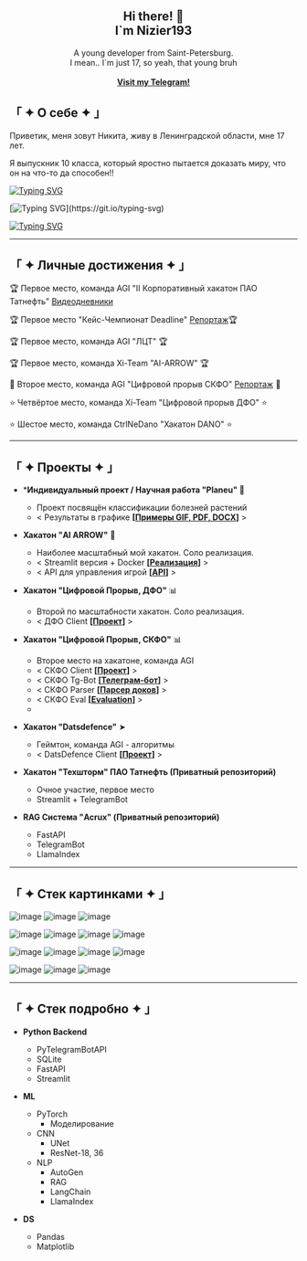 <!-- Improved compatibility of back to top link: See: https://github.com/othneildrew/Best-README-Template/pull/73 -->
<!--
*** Thanks for checking out the Best-README-Template. If you have a suggestion
*** that would make this better, please fork the repo and create a pull request
*** or simply open an issue with the tag "enhancement".
*** Don't forget to give the project a star!
*** Thanks again! Now go create something AMAZING! :D
-->



<!-- PROJECT SHIELDS -->
<!--
*** I'm using markdown "reference style" links for readability.
*** Reference links are enclosed in brackets [ ] instead of parentheses ( ).
*** See the bottom of this document for the declaration of the reference variables
*** for contributors-url, forks-url, etc. This is an optional, concise syntax you may use.
*** https://www.markdownguide.org/basic-syntax/#reference-style-links
-->


<!-- PROJECT LOGO -->
<br />
<div align="center">

  <h2 align="center">Hi there! 👋 <br />I`m Nizier193</h2>

  <p align="center">
    A young developer from Saint-Petersburg.<br />
    I mean.. I`m just 17, so yeah, that young bruh
    <br />
    <br />
    <a href="https://web.telegram.org/k/#@nizier_posts"><strong>Visit my Telegram!</strong></a>
    <br />
  </p>
</div>

<!-- ABOUT THE PROJECT -->
## 「 ✦ О себе ✦ 」
Приветик, меня зовут Никита, живу в Ленинградской области, мне 17 лет.

Я выпускник 10 класса, который яростно пытается доказать миру, что он на что-то да способен!!

[![Typing SVG](https://readme-typing-svg.herokuapp.com?color=%2336BCF7&lines=Coding+is+cool+but+freaking+hard)](https://git.io/typing-svg)

[![Typing SVG](https://readme-typing-svg.herokuapp.com?color=%2336BCF7&lines=class+Life():+name+=+"Nizier193")](https://git.io/typing-svg)

[![Typing SVG](https://readme-typing-svg.demolab.com?font=Fira+Code&random=false&width=435&lines=Coding+is+cool+but+jeez+its+hard;You+can+see+all+my+projects+there;Hope+I+can+make+you+interested)](https://git.io/typing-svg)

---
## 「 ✦ Личные достижения ✦ 」

🏆 Первое место, команда AGI "II Корпоративный хакатон ПАО Татнефть" [Видеодневники](https://kss.tatneft.ru/docs/pub/55aee85ceab51e8b4daaeafd0caf8382/default/?session=expired&path=%2F%D0%92%D0%B8%D0%B4%D0%B5%D0%BE%D0%B4%D0%BD%D0%B5%D0%B2%D0%BD%D0%B8%D0%BA%D0%B8%2F)

🏆 Первое место "Кейс-Чемпионат Deadline" [Репортаж]([docs/CONTRIBUTING.md](https://ren.tv/news/v-rossii/1210751-podvedeny-itogi-pervogo-keis-chempionata-deadline))🏆

🏆 Первое место, команда AGI "ЛЦТ" 🏆

🏆 Первое место, команда Xi-Team "AI-ARROW" 🏆

🥈 Второе место, команда AGI "Цифровой прорыв СКФО" [Репортаж](https://vk.com/video-226111401_456239042) 🥈

⭐ Четвёртое место, команда Xi-Team "Цифровой прорыв ДФО" ⭐

⭐ Шестое место, команда CtrlNeDano "Хакатон DANO" ⭐

---
## 「 ✦ Проекты ✦ 」

- ***Индивидуальный проект / Научная работа "Planeu" 🍃**
  - Проект посвящён классификации болезней растений
  - < Результаты в графике **[[Примеры GIF, PDF, DOCX](https://github.com/Nizier193/planeu-project)]** >

- **Хакатон "AI ARROW"** 🏹
    - Наиболее масштабный мой хакатон. Соло реализация.
    - < Streamlit версия + Docker **[[Реализация](https://github.com/Nizier193/dnd-aiarrow-llm)]** >
    - < API для управления игрой **[[API](https://github.com/Nizier193/dnd-aiarrow-llm/tree/master/services/controle_game_api)]** >

- **Хакатон "Цифровой Прорыв, ДФО"** 📊
    - Второй по масштабности хакатон. Соло реализация.
    - < ДФО Client **[[Проект](https://github.com/Nizier193/DFO_HackItON)]** >

- **Хакатон "Цифровой Прорыв, СКФО"** 📊
    - Второе место на хакатоне, команда AGI
    - < СКФО Client **[[Проект](https://github.com/idashevskii/cp-24-skfo)]** >
    - < СКФО Tg-Bot **[[Телеграм-бот](https://github.com/Nizier193/cp-24-skfo-tg-bot)]** >
    - < СКФО Parser **[[Парсер доков](https://github.com/Nizier193/cp-24-skfo-parser)]** >
    - < СКФО Eval **[[Evaluation](https://github.com/bukhanka/cp-24-skfo-gen_ans_eval)]** >
    - 
- **Хакатон "Datsdefence"** ➤
    - Геймтон, команда AGI - алгоритмы
    - < DatsDefence Client **[[Проект](https://github.com/Nizier193/datsdefence-12-07)]** >
 
- **Хакатон "Техшторм" ПАО Татнефть (Приватный репозиторий)**
  - Очное участие, первое место
  - Streamlit + TelegramBot

- **RAG Система "Acrux" (Приватный репозиторий)**
  - FastAPI
  - TelegramBot
  - LlamaIndex

---

## 「 ✦ Стек картинками ✦ 」
![image](https://img.shields.io/badge/PyCharm-000000.svg?&style=for-the-badge&logo=PyCharm&logoColor=white)
![image](https://img.shields.io/badge/VSCode-0078D4?style=for-the-badge&logo=visual%20studio%20code&logoColor=white)
![image](https://img.shields.io/badge/Notepad++-90E59A.svg?style=for-the-badge&logo=notepad%2B%2B&logoColor=black)

![image](https://img.shields.io/badge/Python-FFD43B?style=for-the-badge&logo=python&logoColor=blue)
![image](https://img.shields.io/badge/Sqlite-003B57?style=for-the-badge&logo=sqlite&logoColor=white)
![image](https://img.shields.io/badge/Django-092E20?style=for-the-badge&logo=django&logoColor=green)
![image](https://img.shields.io/badge/Docker-2CA5E0?style=for-the-badge&logo=docker&logoColor=white)

![image](https://img.shields.io/badge/Numpy-777BB4?style=for-the-badge&logo=numpy&logoColor=white)
![image](https://img.shields.io/badge/Pandas-2C2D72?style=for-the-badge&logo=pandas&logoColor=white)
![image](https://img.shields.io/badge/PyTorch-EE4C2C?style=for-the-badge&logo=pytorch&logoColor=white)
![image](https://img.shields.io/badge/Colab-F9AB00?style=for-the-badge&logo=googlecolab&color=525252)

![image](https://img.shields.io/badge/ChatGPT-74aa9c?style=for-the-badge&logo=openai&logoColor=white)
![image](https://img.shields.io/badge/Gemini-8E75B2?style=for-the-badge&logo=googlebard&logoColor=fff)
![image](https://img.shields.io/badge/github%20copilot-000000?style=for-the-badge&logo=githubcopilot&logoColor=white)

---

## 「 ✦ Стек подробно ✦ 」
     
- **Python Backend**
    - PyTelegramBotAPI
    - SQLite
    - FastAPI
    - Streamlit
      
- **ML**
    - PyTorch
        - Моделирование
    - CNN
        - UNet
        - ResNet-18, 36
    - NLP
        - AutoGen
        - RAG
        - LangChain
        - LlamaIndex

- **DS**
    - Pandas
    - Matplotlib
